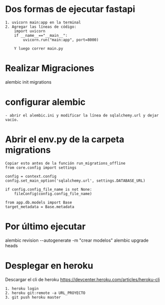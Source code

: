 # Dos formas de ejecutar fastapi
    1. uvicorn main:app en la terminal
    2. Agregar las líneas de código:
        import uvicorn
        if __name__=="__main__":
            uvicorn.run("main:app", port=8000)

        Y luego correr main.py

# Realizar Migraciones

alembic init migrations

# configurar alembic
    - abrir el alembic.ini y modificar la línea de sqlalchemy.url y dejar vacío.
# Abrir el env.py de la carpeta migrations
    Copiar esto antes de la función run_migrations_offline
    from core.config import settings

    config = context.config
    config.set_main_option('sqlalchemy.url', settings.DATABASE_URL)

    if config.config_file_name is not None:
        fileConfig(config.config_file_name)

    from app.db.models import Base
    target_metadata = Base.metadata
# Por último ejecutar
alembic revision --autogenerate -m "crear modelos"
alembic upgrade heads

# Desplegar en heroku
Descargar el cli de heroku
https://devcenter.heroku.com/articles/heroku-cli

    1. heroku login
    2. heroku git:remote -a URL_PROYECTO
    3. git push heroku master


